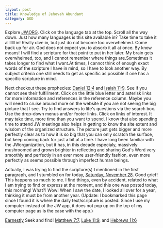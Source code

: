 ```yaml
---
layout: post
title: Knowledge of Jehovah Abundant
category: GOD
---
```


Explore [JW.ORG](https://www.jw.org/). Click on the language tab at the top. Scroll all the way down. Just how many languages is this site available in? Take time to take it alllllll in! Really dive in, but just do not become too overwhelmed. Come back up for air. God does not expect you to absorb it all at once. By know means! I will find a scripture for that point to put in her later. My brain gets overwhelmed, too, and I cannot remember where things are.Sometimes it takes longer to find what I want.At times, I cannot think of enough exact words of the scripture I have in mind, so I have to look another way. By subject criteria one still needs to get as specific as possible if one has a specific scripture in mind.

Next checkout these prophecies: [Daniel 12:4](https://www.jw.org/en/library/bible/study-bible/books/daniel/12/#v27012004) and [Isaiah 11:9](https://www.jw.org/en/library/bible/study-bible/books/isaiah/11/#v23011009). See if you cannot see their fulfillment. Click on the little blue letter and asterisk links for more information and references in the reference column. Maybe you will need to cruise around more on the website if you are not seeing the big picture that I see. Try to find answers to life's questions via the search box. Use the drop-down menus and/or footer links. Click on links of interest. It may take time, more time than you want to spend. I know that also spending time to attend JW meetings also helps in getting to know the site extent and wisdom of the organized structure. The picture just gets bigger and more perfectly clear as to how it is so big that you can only scratch the surface, but keep coming back for just a bit at a time. I have long been familiar with the JWorganization, but it has, in this decade especialy, massively mushroomed and grown brighter in reflecting and sharing God's Word very smoothly and perfectly in an ever more user-friendly fashion, even more perfectly as seems possible through imperfect human beings.

Actually, I was trying to find the scripture(s) I mentioned in the first paragraph, and I stumbled on for today, [Saturday, November 28](https://wol.jw.org/en/wol/h/r1/lp-e). Good grief! This happens so much to me. I find things, even by accident, related to what I am trying to find or express at the moment, and this one was posted today, this morning! What?! Wow! When I saw the date, I looked all over for a year, thinking it must be from another year. (Update: I bookmarked this page since I found it is where the daily text/scripture is posted. Since I use my computer instead of the JW app, it does not pop up on the top of my computer page as is the case with the app.)

[Earnestly](https://www.jw.org/en/library/bible/study-bible/books/hebrews/11/#v58011006) Seek and find! [Matthew 7:7](https://www.jw.org/en/library/bible/study-bible/books/matthew/7/#v40007007), [Luke 11:9](https://www.jw.org/en/library/bible/study-bible/books/luke/11/#v42011009), and [Hebrews 11:6](https://www.jw.org/en/library/bible/study-bible/books/hebrews/11/#v58011006)